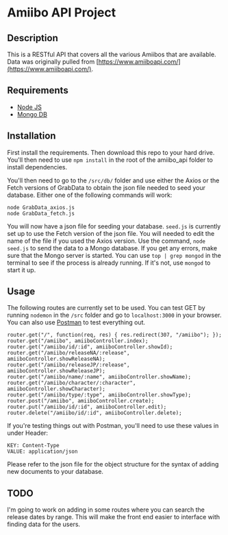 # Amiibo API Project

## Description
This is a RESTful API that covers all the various Amiibos that are available. Data was originally pulled from [https://www.amiiboapi.com/](https://www.amiiboapi.com/). 

## Requirements
* [Node JS](https://nodejs.org/en/)
* [Mongo DB](https://www.mongodb.com/download-center)

## Installation
First install the requirements. Then download this repo to your hard drive. You'll then need to use `npm install` in the root of the amiibo_api folder to install dependencies. 

You'll then need to go to the `/src/db/` folder and use either the Axios or the Fetch versions of GrabData to obtain the json file needed to seed your database. Either one of the following commands will work:
```
node GrabData_axios.js
node GrabData_fetch.js
```
You will now have a json file for seeding your database. `seed.js` is currently set up to use the Fetch version of the json file. You will needed to edit the name of the file if you used the Axios version. Use the command, `node seed.js` to send the data to a Mongo database. If you get any errors, make sure that the Mongo server is started. You can use `top | grep mongod` in the terminal to see if the process is already running. If it's not, use `mongod` to start it up.

## Usage

The following routes are currently set to be used. You can test GET by running `nodemon` in the `/src` folder and go to `localhost:3000` in your browser. You can also use [Postman](https://www.getpostman.com/) to test everything out. 
```
router.get("/", function(req, res) { res.redirect(307, "/amiibo"); });
router.get("/amiibo", amiiboController.index);
router.get("/amiibo/id/:id", amiiboController.showId);
router.get("/amiibo/releaseNA/:release", amiiboController.showReleaseNA);
router.get("/amiibo/releaseJP/:release", amiiboController.showReleaseJP);
router.get("/amiibo/name/:name", amiiboController.showName);
router.get("/amiibo/character/:character", amiiboController.showCharacter);
router.get("/amiibo/type/:type", amiiboController.showType);
router.post("/amiibo", amiiboController.create);
router.put("/amiibo/id/:id", amiiboController.edit);
router.delete("/amiibo/id/:id", amiiboController.delete);
```
If you're testing things out with Postman, you'll need to use these values in under Header:
```
KEY: Content-Type
VALUE: application/json
```
Please refer to the json file for the object structure for the syntax of adding new documents to your database. 

## TODO

I'm going to work on adding in some routes where you can search the release dates by range. This will make the front end easier to interface with finding data for the users.
